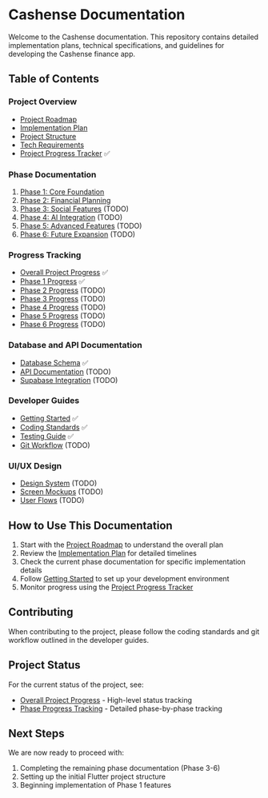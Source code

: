 # Cashense Documentation

Welcome to the Cashense documentation. This repository contains detailed implementation plans, technical specifications, and guidelines for developing the Cashense finance app.

## Table of Contents

### Project Overview
- [Project Roadmap](project_roadmap.md)
- [Implementation Plan](implementation_plan.md)
- [Project Structure](project_structure.md)
- [Tech Requirements](tech_requirements.md)
- [Project Progress Tracker](project_progress.md) ✅

### Phase Documentation
1. [Phase 1: Core Foundation](phase_details/phase1_core_foundation.md)
2. [Phase 2: Financial Planning](phase_details/phase2_financial_planning.md)
3. [Phase 3: Social Features](phase_details/phase3_social_features.md) (TODO)
4. [Phase 4: AI Integration](phase_details/phase4_ai_integration.md) (TODO)
5. [Phase 5: Advanced Features](phase_details/phase5_advanced_features.md) (TODO)
6. [Phase 6: Future Expansion](phase_details/phase6_future_expansion.md) (TODO)

### Progress Tracking
- [Overall Project Progress](project_progress.md) ✅
- [Phase 1 Progress](phase_progress/phase1_progress.md) ✅
- [Phase 2 Progress](phase_progress/phase2_progress.md) (TODO)
- [Phase 3 Progress](phase_progress/phase3_progress.md) (TODO)
- [Phase 4 Progress](phase_progress/phase4_progress.md) (TODO)
- [Phase 5 Progress](phase_progress/phase5_progress.md) (TODO)
- [Phase 6 Progress](phase_progress/phase6_progress.md) (TODO)

### Database and API Documentation
- [Database Schema](database/schema.md) ✅
- [API Documentation](api/index.md) (TODO)
- [Supabase Integration](database/supabase_setup.md) (TODO)

### Developer Guides
- [Getting Started](guides/getting_started.md) ✅
- [Coding Standards](guides/coding_standards.md) ✅
- [Testing Guide](guides/testing.md) ✅
- [Git Workflow](guides/git_workflow.md) (TODO)

### UI/UX Design
- [Design System](design/design_system.md) (TODO)
- [Screen Mockups](design/mockups.md) (TODO)
- [User Flows](design/user_flows.md) (TODO)

## How to Use This Documentation

1. Start with the [Project Roadmap](project_roadmap.md) to understand the overall plan
2. Review the [Implementation Plan](implementation_plan.md) for detailed timelines
3. Check the current phase documentation for specific implementation details
4. Follow [Getting Started](guides/getting_started.md) to set up your development environment
5. Monitor progress using the [Project Progress Tracker](project_progress.md)

## Contributing

When contributing to the project, please follow the coding standards and git workflow outlined in the developer guides.

## Project Status

For the current status of the project, see:
- [Overall Project Progress](project_progress.md) - High-level status tracking
- [Phase Progress Tracking](phase_progress/) - Detailed phase-by-phase tracking

## Next Steps

We are now ready to proceed with:

1. Completing the remaining phase documentation (Phase 3-6)
2. Setting up the initial Flutter project structure
3. Beginning implementation of Phase 1 features 